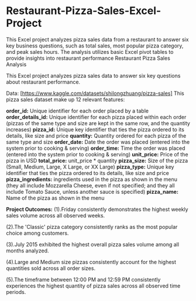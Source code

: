 # Restaurant-Pizza-Sales-Excel-Project
This Excel project analyzes pizza sales data from a restaurant to answer six key business questions, such as total sales, most popular pizza category, and peak sales hours. The analysis utilizes basic Excel pivot tables to provide insights into restaurant performance
Restaurant Pizza Sales Analysis

This Excel project analyzes pizza sales data to answer six key questions about restaurant performance.

Data:
[https://www.kaggle.com/datasets/shilongzhuang/pizza-sales]
This pizza sales dataset make up 12 relevant features:

**order_id:** Unique identifier for each order placed by a table
**order_details_id:** Unique identifier for each pizza placed within each order (pizzas of the same type and size are kept in the same row, and the quantity increases)
**pizza_id:** Unique key identifier that ties the pizza ordered to its details, like size and price
**quantity:** Quantity ordered for each pizza of the same type and size
**order_date:** Date the order was placed (entered into the system prior to cooking & serving)
**order_time:** Time the order was placed (entered into the system prior to cooking & serving)
**unit_price:** Price of the pizza in USD
**total_price:** unit_price * quantity
**pizza_size:** Size of the pizza (Small, Medium, Large, X Large, or XX Large)
**pizza_type:** Unique key identifier that ties the pizza ordered to its details, like size and price
**pizza_ingredients:** ingredients used in the pizza as shown in the menu (they all include Mozzarella Cheese, even if not specified; and they all include Tomato Sauce, unless another sauce is specified)
**pizza_name:** Name of the pizza as shown in the menu

**Project Outcomes:**
(1).Friday consistently demonstrates the highest weekly sales volume across all observed weeks.

(2).The 'Classic' pizza category consistently ranks as the most popular choice among customers.

(3).July 2015 exhibited the highest overall pizza sales volume among all months analyzed.

(4).Large and Medium size pizzas consistently account for the highest quantities sold across all order sizes.

(5).The timeframe between 12:00 PM and 12:59 PM consistently experiences the highest quantity of pizza sales across all observed time periods.
